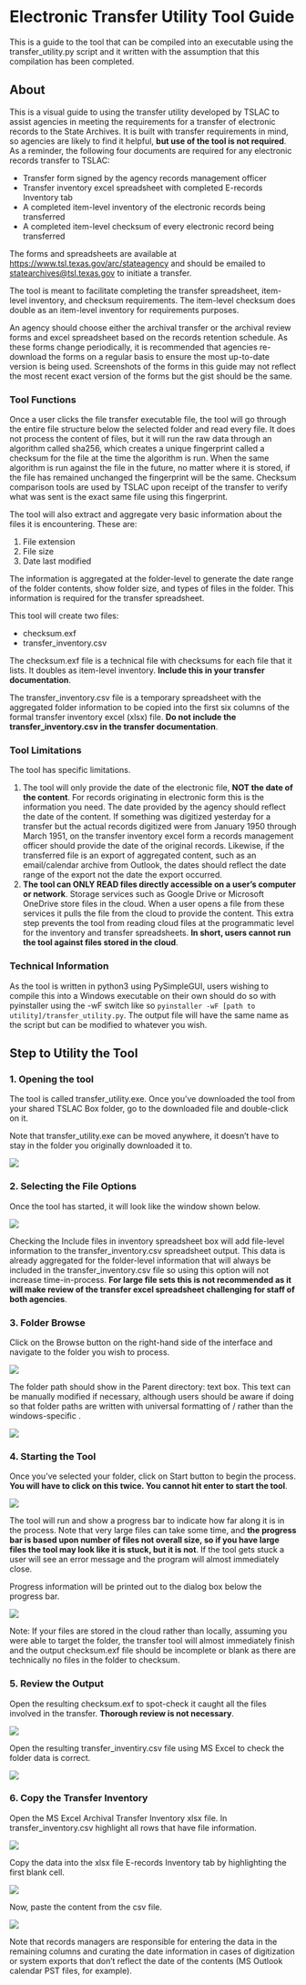 # Electronic Transfer Utility Tool Guide
This is a guide to the tool that can be compiled into an executable using the transfer_utility.py script and it written with the assumption that this compilation has been completed.

## About
This is a visual guide to using the transfer utility developed by TSLAC to assist agencies in meeting the requirements for a transfer of electronic records to the State Archives. It is built with transfer requirements in mind, so agencies are likely to find it helpful, **but use of the tool is not required**. As a reminder, the following four documents are required for any electronic records transfer to TSLAC:
*	Transfer form signed by the agency records management officer
*	Transfer inventory excel spreadsheet with completed E-records Inventory tab
*	A completed item-level inventory of the electronic records being transferred
*	A completed item-level checksum of every electronic record being transferred

The forms and spreadsheets are available at https://www.tsl.texas.gov/arc/stateagency and should be emailed to <a href="mailto:statearchives@tsl.texas.gov">statearchives@tsl.texas.gov</a> to initiate a transfer. 

The tool is meant to facilitate completing the transfer spreadsheet, item-level inventory, and checksum requirements. The item-level checksum does double as an item-level inventory for requirements purposes.

An agency should choose either the archival transfer or the archival review forms and excel spreadsheet based on the records retention schedule. As these forms change periodically, it is recommended that agencies re-download the forms on a regular basis to ensure the most up-to-date version is being used. Screenshots of the forms in this guide may not reflect the most recent exact version of the forms but the gist should be the same.

### Tool Functions
Once a user clicks the file transfer executable file, the tool will go through the entire file structure below the selected folder and read every file. It does not process the content of files, but it will run the raw data through an algorithm called sha256, which creates a unique fingerprint called a checksum for the file at the time the algorithm is run. When the same algorithm is run against the file in the future, no matter where it is stored, if the file has remained unchanged the fingerprint will be the same. Checksum comparison tools are used by TSLAC upon receipt of the transfer to verify what was sent is the exact same file using this fingerprint.

The tool will also extract and aggregate very basic information about the files it is encountering. These are:
1.	File extension
2.	File size
3.	Date last modified

The information is aggregated at the folder-level to generate the date range of the folder contents, show folder size, and types of files in the folder. This information is required for the transfer spreadsheet.

This tool will create two files:
*	checksum.exf
*	transfer_inventory.csv

The checksum.exf file is a technical file with checksums for each file that it lists. It doubles as item-level inventory. **Include this in your transfer documentation**.

The transfer_inventory.csv file is a temporary spreadsheet with the aggregated folder information to be copied into the first six columns of the formal transfer inventory excel (xlsx) file. **Do not include the transfer_inventory.csv in the transfer documentation**.

### Tool Limitations
The tool has specific limitations.
1. The tool will only provide the date of the electronic file, **NOT the date of the content**. For records originating in electronic form this is the information you need. The date provided by the agency should reflect the date of the content. If something was digitized yesterday for a transfer but the actual records digitized were from January 1950 through March 1951, on the transfer inventory excel form a records management officer should provide the date of the original records. Likewise, if the transferred file is an export of aggregated content, such as an email/calendar archive from Outlook, the dates should reflect the date range of the export not the date the export occurred.
2. **The tool can ONLY READ files directly accessible on a user’s computer or network**. Storage services such as Google Drive or Microsoft OneDrive store files in the cloud. When a user opens a file from these services it pulls the file from the cloud to provide the content. This extra step prevents the tool from reading cloud files at the programmatic level for the inventory and transfer spreadsheets.  **In short, users cannot run the tool against files stored in the cloud**.

### Technical Information
As the tool is written in python3 using PySimpleGUI, users wishing to compile this into a Windows executable on their own should do so with pyinstaller using the -wF switch like so `pyinstaller -wF [path to utility]/transfer_utility.py`. The output file will have the same name as the script but can be modified to whatever you wish.

## Step to Utility the Tool
### 1. Opening the tool
The tool is called transfer_utility.exe. Once you’ve downloaded the tool from your shared TSLAC Box folder, go to the downloaded file and double-click on it.

Note that transfer_utility.exe can be moved anywhere, it doesn’t have to stay in the folder you originally downloaded it to.

![](./media/transferUtility_executing.PNG)
### 2. Selecting the File Options
Once the tool has started, it will look like the window shown below. 

![](./media/transfer_utility_fileOptions.PNG)

Checking the Include files in inventory spreadsheet box will add file-level information to the transfer_inventory.csv spreadsheet output. This data is already aggregated for the folder-level information that will always be included in the transfer_inventory.csv file so using this option will not increase time-in-process. **For large file sets this is not recommended as it will make review of the transfer excel spreadsheet challenging for staff of both agencies**.
### 3. Folder Browse
Click on the Browse button on the right-hand side of the interface and navigate to the folder you wish to process. 

![](./media/transfer_utility_folderBrowse.png)

The folder path should show in the Parent directory: text box. This text can be manually modified if necessary, although users should be aware if doing so that folder paths are written with universal formatting of / rather than the windows-specific \.

![](./media/transfer_utility_browse.png)
### 4. Starting the Tool
Once you’ve selected your folder, click on Start button to begin the process. **You will have to click on this twice. You cannot hit enter to start the tool**.

![](./media/transfer_utility_start.png)

The tool will run and show a progress bar to indicate how far along it is in the process. Note that very large files can take some time, and **the progress bar is based upon number of files not overall size, so if you have large files the tool may look like it is stuck, but it is not**. If the tool gets stuck a user will see an error message and the program will almost immediately close.

Progress information will be printed out to the dialog box below the progress bar.

![](./media/transfer_utility_in-progress.png)

Note: If your files are stored in the cloud rather than locally, assuming you were able to target the folder, the transfer tool will almost immediately finish and the output checksum.exf file should be incomplete or blank as there are technically no files in the folder to checksum.
### 5. Review the Output
Open the resulting checksum.exf to spot-check it caught all the files involved in the transfer. **Thorough review is not necessary**.

![](./media/checksum_screenshot.png)

Open the resulting transfer_inventiry.csv file using MS Excel to check the folder data is correct.

![](./media/transferCSV_copied.png)
### 6. Copy the Transfer Inventory
Open the MS Excel Archival Transfer Inventory xlsx file. In transfer_inventory.csv highlight all rows that have file information.

![](./media/transferCSV_copied.png)

Copy the data into the xlsx file E-records Inventory tab by highlighting the first blank cell.

![](./media/transferSpreadsheet_unpasted.png)

Now, paste the content from the csv file.

![](./media/transferSpreadsheet_pasted.png)

Note that records managers are responsible for entering the data in the remaining columns and curating the date information in cases of digitization or system exports that don’t reflect the date of the contents (MS Outlook calendar PST files, for example).